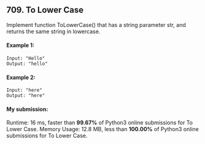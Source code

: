 ## 709. To Lower Case
Implement function ToLowerCase() that has a string parameter str, and returns the same string in lowercase.

#### Example 1:

```
Input: "Hello"
Output: "hello"
```

#### Example 2:

```
Input: "here"
Output: "here"
```

#### My submission:
Runtime: 16 ms, faster than **99.67%** of Python3 online submissions for To Lower Case.
Memory Usage: 12.8 MB, less than **100.00%** of Python3 online submissions for To Lower Case.

